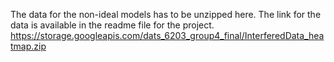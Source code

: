 The data for the non-ideal models has to be unzipped here. The link for the data is available in the readme file for the project.
https://storage.googleapis.com/dats_6203_group4_final/InterferedData_heatmap.zip
